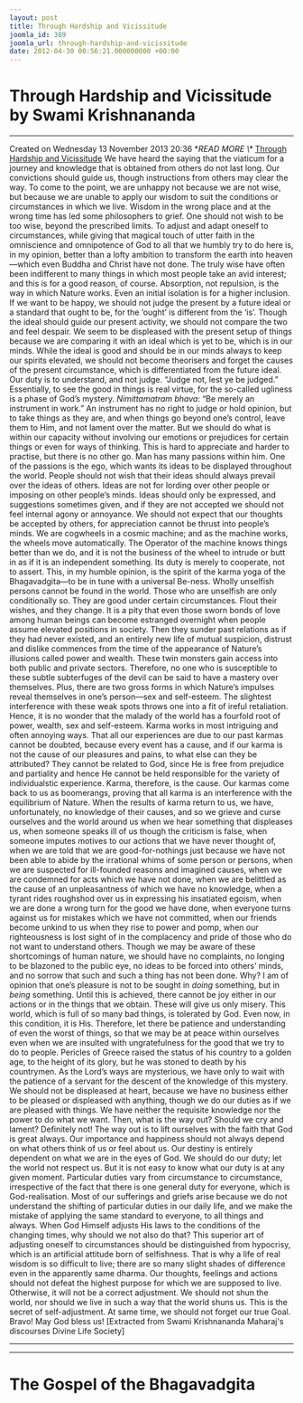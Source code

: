 ```yaml
---
layout: post
title: Through Hardship and Vicissitude
joomla_id: 389
joomla_url: through-hardship-and-vicissitude
date: 2012-04-30 00:56:21.000000000 +00:00
---
```

# 
# Through Hardship and Vicissitude by Swami Krishnananda
* * *
Created on Wednesday 13 November 2013 20:36
**READ MORE \\\** [Through Hardship and Vicissitude](http://www.swami-krishnananda.org/disc/disc_128.html)
We have heard the saying that the viaticum for a journey and knowledge that is obtained from others do not last long. Our convictions should guide us, though instructions from others may clear the way.
To come to the point, we are unhappy not because we are not wise, but because we are unable to apply our wisdom to suit the conditions or circumstances in which we live. Wisdom in the wrong place and at the wrong time has led some philosophers to grief. One should not wish to be too wise, beyond the prescribed limits. To adjust and adapt oneself to circumstances, while giving that magical touch of utter faith in the omniscience and omnipotence of God to all that we humbly try to do here is, in my opinion, better than a lofty ambition to transform the earth into heaven—which even Buddha and Christ have not done. The truly wise have often been indifferent to many things in which most people take an avid interest; and this is for a good reason, of course. Absorption, not repulsion, is the way in which Nature works. Even an initial isolation is for a higher inclusion.
If we want to be happy, we should not judge the present by a future ideal or a standard that ought to be, for the ‘ought’ is different from the ‘is’. Though the ideal should guide our present activity, we should not compare the two and feel despair. We seem to be displeased with the present setup of things because we are comparing it with an ideal which is yet to be, which is in our minds. While the ideal is good and should be in our minds always to keep our spirits elevated, we should not become theorisers and forget the causes of the present circumstance, which is differentiated from the future ideal. Our duty is to understand, and not judge. “Judge not, lest ye be judged.” Essentially, to see the good in things is real virtue, for the so-called ugliness is a phase of God’s mystery.
_Nimittamatram bhava_: “Be merely an instrument in work.” An instrument has no right to judge or hold opinion, but to take things as they are, and when things go beyond one’s control, leave them to Him, and not lament over the matter. But we should do what is within our capacity without involving our emotions or prejudices for certain things or even for ways of thinking. This is hard to appreciate and harder to practise, but there is no other go.
Man has many passions within him. One of the passions is the ego, which wants its ideas to be displayed throughout the world. People should not wish that their ideas should always prevail over the ideas of others. Ideas are not for lording over other people or imposing on other people’s minds. Ideas should only be expressed, and suggestions sometimes given, and if they are not accepted we should not feel internal agony or annoyance. We should not expect that our thoughts be accepted by others, for appreciation cannot be thrust into people’s minds. We are cogwheels in a cosmic machine; and as the machine works, the wheels move automatically. The Operator of the machine knows things better than we do, and it is not the business of the wheel to intrude or butt in as if it is an independent something. Its duty is merely to cooperate, not to assert. This, in my humble opinion, is the spirit of the karma yoga of the Bhagavadgita—to be in tune with a universal Be-ness.
Wholly unselfish persons cannot be found in the world. Those who are unselfish are only conditionally so. They are good under certain circumstances. Flout their wishes, and they change. It is a pity that even those sworn bonds of love among human beings can become estranged overnight when people assume elevated positions in society. Then they sunder past relations as if they had never existed, and an entirely new life of mutual suspicion, distrust and dislike commences from the time of the appearance of Nature’s illusions called power and wealth. These twin monsters gain access into both public and private sectors. Therefore, no one who is susceptible to these subtle subterfuges of the devil can be said to have a mastery over themselves. Plus, there are two gross forms in which Nature’s impulses reveal themselves in one’s person—sex and self-esteem. The slightest interference with these weak spots throws one into a fit of ireful retaliation. Hence, it is no wonder that the malady of the world has a fourfold root of power, wealth, sex and self-esteem.
Karma works in most intriguing and often annoying ways. That all our experiences are due to our past karmas cannot be doubted, because every event has a cause, and if our karma is not the cause of our pleasures and pains, to what else can they be attributed? They cannot be related to God, since He is free from prejudice and partiality and hence He cannot be held responsible for the variety of individualstic experience. Karma, therefore, is the cause.
Our karmas come back to us as boomerangs, proving that all karma is an interference with the equilibrium of Nature. When the results of karma return to us, we have, unfortunately, no knowledge of their causes, and so we grieve and curse ourselves and the world around us when we hear something that displeases us, when someone speaks ill of us though the criticism is false, when someone imputes motives to our actions that we have never thought of, when we are told that we are good-for-nothings just because we have not been able to abide by the irrational whims of some person or persons, when we are suspected for ill-founded reasons and imagined causes, when we are condemned for acts which we have not done, when we are belittled as the cause of an unpleasantness of which we have no knowledge, when a tyrant rides roughshod over us in expressing his insatiated egoism, when we are done a wrong turn for the good we have done, when everyone turns against us for mistakes which we have not committed, when our friends become unkind to us when they rise to power and pomp, when our righteousness is lost sight of in the complacency and pride of those who do not want to understand others.
Though we may be aware of these shortcomings of human nature, we should have no complaints, no longing to be blazoned to the public eye, no ideas to be forced into others’ minds, and no sorrow that such and such a thing has not been done. Why? I am of opinion that one’s pleasure is not to be sought in _doing_ something, but in _being_ something. Until this is achieved, there cannot be joy either in our actions or in the things that we obtain. These will give us only misery.
This world, which is full of so many bad things, is tolerated by God. Even now, in this condition, it is His. Therefore, let there be patience and understanding of even the worst of things, so that we may be at peace within ourselves even when we are insulted with ungratefulness for the good that we try to do to people. Pericles of Greece raised the status of his country to a golden age, to the height of its glory, but he was stoned to death by his countrymen. As the Lord’s ways are mysterious, we have only to wait with the patience of a servant for the descent of the knowledge of this mystery. We should not be displeased at heart, because we have no business either to be pleased or displeased with anything, though we do our duties as if we are pleased with things. We have neither the requisite knowledge nor the power to do what we want. Then, what is the way out? Should we cry and lament? Definitely not! The way out is to lift ourselves with the faith that God is great always.
Our importance and happiness should not always depend on what others think of us or feel about us. Our destiny is entirely dependent on what we are in the eyes of God. We should do our duty; let the world not respect us. But it is not easy to know what our duty is at any given moment. Particular duties vary from circumstance to circumstance, irrespective of the fact that there is one general duty for everyone, which is God-realisation. Most of our sufferings and griefs arise because we do not understand the shifting of particular duties in our daily life, and we make the mistake of applying the same standard to everyone, to all things and always. When God Himself adjusts His laws to the conditions of the changing times, why should we not also do that?
This superior art of adjusting oneself to circumstances should be distinguished from hypocrisy, which is an artificial attitude born of selfishness. That is why a life of real wisdom is so difficult to live; there are so many slight shades of difference even in the apparently same dharma. Our thoughts, feelings and actions should not defeat the highest purpose for which we are supposed to live. Otherwise, it will not be a correct adjustment. We should not shun the world, nor should we live in such a way that the world shuns us. This is the secret of self-adjustment. At same time, we should not forget our true Goal. Bravo! May God bless us!
[Extracted from Swami Krishnananda Maharaj's discourses Divine Life Society]
* * *
* * *
# The Gospel of the Bhagavadgita
